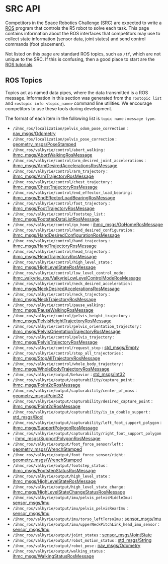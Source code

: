 # SRC API

Competitors in the Space Robotics Challenge (SRC) are expected to write a [ROS](http://ros.org) program that controls the R5 robot to solve each task. This page contains information about the ROS interfaces that competitors may use to collect state information (sensor data, joint states) and send control commands (foot placement).

Not listed on this page are standard ROS topics, such as `/tf`, which are not unique to the SRC. If this is confusing, then a good place to start are the [ROS tutorials](http://wiki.ros.org/ROS/Tutorials).

## ROS Topics

Topics act as named data pipes, where the data transmitted is a ROS message. Information in this section was generated from the `rostopic list` and `rostopic info <topic_name>` command line utilities. We encourage competitors to use these tools during development.

The format of each item in the following list is `topic name` : `message type`.

* `/ihmc_ros/localization/pelvis_odom_pose_correction` : [nav_msgs/Odometry](http://docs.ros.org/api/nav_msgs/html/msg/Odometry.html)
* `/ihmc_ros/localization/pelvis_pose_correction` : [geometry_msgs/PoseStamped](http://docs.ros.org/api/geometry_msgs/html/msg/PoseStamped.html)
* `/ihmc_ros/valkyrie/control/abort_walking` : [ihmc_msgs/AbortWalkingRosMessage](https://github.com/ihmcrobotics/ihmc_ros_core/blob/develop/ihmc_msgs/msg/AbortWalkingRosMessage.msg)
* `/ihmc_ros/valkyrie/control/arm_desired_joint_accelerations` : [ihmc_msgs/ArmDesiredAccelerationsRosMessage](https://github.com/ihmcrobotics/ihmc_ros_core/blob/develop/ihmc_msgs/msg/ArmDesiredAccelerationsRosMessage.msg)
* `/ihmc_ros/valkyrie/control/arm_trajectory` : [ihmc_msgs/ArmTrajectoryRosMessage](https://github.com/ihmcrobotics/ihmc_ros_core/blob/develop/ihmc_msgs/msg/ArmTrajectoryRosMessage.msg)
* `/ihmc_ros/valkyrie/control/chest_trajectory` : [ihmc_msgs/ChestTrajectoryRosMessage](https://github.com/ihmcrobotics/ihmc_ros_core/blob/develop/ihmc_msgs/msg/ChestTrajectoryRosMessage.msg)
* `/ihmc_ros/valkyrie/control/end_effector_load_bearing` : [ihmc_msgs/EndEffectorLoadBearingRosMessage](https://github.com/ihmcrobotics/ihmc_ros_core/blob/develop/ihmc_msgs/msg/EndEffectorLoadBearingRosMessage.msg)
* `/ihmc_ros/valkyrie/control/foot_trajectory` : [ihmc_msgs/FootTrajectoryRosMessage](https://github.com/ihmcrobotics/ihmc_ros_core/blob/develop/ihmc_msgs/msg/FootTrajectoryRosMessage.msg)
* `/ihmc_ros/valkyrie/control/footstep_list` : [ihmc_msgs/FootstepDataListRosMessage](https://github.com/ihmcrobotics/ihmc_ros_core/blob/develop/ihmc_msgs/msg/FootstepDataListRosMessage.msg)
* `/ihmc_ros/valkyrie/control/go_home` : [ihmc_msgs/GoHomeRosMessage](https://github.com/ihmcrobotics/ihmc_ros_core/blob/develop/ihmc_msgs/msg/GoHomeRosMessage.msg)
* `/ihmc_ros/valkyrie/control/hand_desired_configuration` : [ihmc_msgs/HandDesiredConfigurationRosMessage](https://github.com/ihmcrobotics/ihmc_ros_core/blob/develop/ihmc_msgs/msg/HandDesiredConfigurationRosMessage.msg)
* `/ihmc_ros/valkyrie/control/hand_trajectory` : [ihmc_msgs/HandTrajectoryRosMessage](https://github.com/ihmcrobotics/ihmc_ros_core/blob/develop/ihmc_msgs/msg/HandTrajectoryRosMessage.msg)
* `/ihmc_ros/valkyrie/control/head_trajectory` : [ihmc_msgs/HeadTrajectoryRosMessage](https://github.com/ihmcrobotics/ihmc_ros_core/blob/develop/ihmc_msgs/msg/HeadTrajectoryRosMessage.msg)
* `/ihmc_ros/valkyrie/control/high_level_state` : [ihmc_msgs/HighLevelStateRosMessage](https://github.com/ihmcrobotics/ihmc_ros_core/blob/develop/ihmc_msgs/msg/HighLevelStateRosMessage.msg)
* `/ihmc_ros/valkyrie/control/low_level_control_mode` : [ihmc_valkyrie_ros/ValkyrieLowLevelControlModeRosMessage](https://github.com/ihmcrobotics/ihmc_valkyrie_ros/blob/develop/msg/ValkyrieLowLevelControlModeRosMessage.msg)
* `/ihmc_ros/valkyrie/control/neck_desired_acceleration` : [ihmc_msgs/NeckDesiredAccelerationsRosMessage](https://github.com/ihmcrobotics/ihmc_ros_core/blob/develop/ihmc_msgs/msg/NeckDesiredAccelerationsRosMessage.msg)
* `/ihmc_ros/valkyrie/control/neck_trajectory` : [ihmc_msgs/NeckTrajectoryRosMessage](https://github.com/ihmcrobotics/ihmc_ros_core/blob/develop/ihmc_msgs/msg/NeckTrajectoryRosMessage.msg)
* `/ihmc_ros/valkyrie/control/pause_walking` : [ihmc_msgs/PauseWalkingRosMessage](https://github.com/ihmcrobotics/ihmc_ros_core/blob/develop/ihmc_msgs/msg/PauseWalkingRosMessage.msg)
* `/ihmc_ros/valkyrie/control/pelvis_height_trajectory` : [ihmc_msgs/PelvisHeightTrajectoryRosMessage](https://github.com/ihmcrobotics/ihmc_ros_core/blob/develop/ihmc_msgs/msg/PelvisHeightTrajectoryRosMessage.msg)
* `/ihmc_ros/valkyrie/control/pelvis_orientation_trajectory` : [ihmc_msgs/PelvisOrientationTrajectoryRosMessage](https://github.com/ihmcrobotics/ihmc_ros_core/blob/develop/ihmc_msgs/msg/PelvisOrientationTrajectoryRosMessage.msg)
* `/ihmc_ros/valkyrie/control/pelvis_trajectory` : [ihmc_msgs/PelvisTrajectoryRosMessage](https://github.com/ihmcrobotics/ihmc_ros_core/blob/develop/ihmc_msgs/msg/PelvisTrajectoryRosMessage.msg)
* `/ihmc_ros/valkyrie/control/request_stop` : [std_msgs/Empty](http://docs.ros.org/api/std_msgs/html/msg/Empty.html)
* `/ihmc_ros/valkyrie/control/stop_all_trajectories` : [ihmc_msgs/StopAllTrajectoryRosMessage](https://github.com/ihmcrobotics/ihmc_ros_core/blob/develop/ihmc_msgs/msg/StopAllTrajectoryRosMessage.msg)
* `/ihmc_ros/valkyrie/control/whole_body_trajectory` : [ihmc_msgs/WholeBodyTrajectoryRosMessage](https://github.com/ihmcrobotics/ihmc_ros_core/blob/develop/ihmc_msgs/msg/WholeBodyTrajectoryRosMessage.msg)
* `/ihmc_ros/valkyrie/output/behavior` : [std_msgs/Int32](http://docs.ros.org/api/std_msgs/html/msg/Int32.html)
* `/ihmc_ros/valkyrie/output/capturability/capture_point` : [ihmc_msgs/Point2dRosMessage](https://github.com/ihmcrobotics/ihmc_ros_core/blob/develop/ihmc_msgs/msg/Point2dRosMessage.msg)
* `/ihmc_ros/valkyrie/output/capturability/center_of_mass` : [geometry_msgs/Point32](http://docs.ros.org/api/geometry_msgs/html/msg/Point32.html)
* `/ihmc_ros/valkyrie/output/capturability/desired_capture_point` : [ihmc_msgs/Point2dRosMessage](https://github.com/ihmcrobotics/ihmc_ros_core/blob/develop/ihmc_msgs/msg/Point2dRosMessage.msg)
* `/ihmc_ros/valkyrie/output/capturability/is_in_double_support` : [std_msgs/Bool](http://docs.ros.org/api/std_msgs/html/msg/Bool.html)
* `/ihmc_ros/valkyrie/output/capturability/left_foot_support_polygon` : [ihmc_msgs/SupportPolygonRosMessage](https://github.com/ihmcrobotics/ihmc_ros_core/blob/develop/ihmc_msgs/msg/SupportPolygonRosMessage.msg)
* `/ihmc_ros/valkyrie/output/capturability/right_foot_support_polygon` : [ihmc_msgs/SupportPolygonRosMessage](https://github.com/ihmcrobotics/ihmc_ros_core/blob/develop/ihmc_msgs/msg/SupportPolygonRosMessage.msg)
* `/ihmc_ros/valkyrie/output/foot_force_sensor/left` : [geometry_msgs/WrenchStamped](http://docs.ros.org/api/geometry_msgs/html/msg/WrenchStamped.html)
* `/ihmc_ros/valkyrie/output/foot_force_sensor/right` : [geometry_msgs/WrenchStamped](http://docs.ros.org/api/geometry_msgs/html/msg/WrenchStamped.html)
* `/ihmc_ros/valkyrie/output/footstep_status` : [ihmc_msgs/FootstepStatusRosMessage](https://github.com/ihmcrobotics/ihmc_ros_core/blob/develop/ihmc_msgs/msg/FootstepStatusRosMessage.msg)
* `/ihmc_ros/valkyrie/output/high_level_state` : [ihmc_msgs/HighLevelStateRosMessage](https://github.com/ihmcrobotics/ihmc_ros_core/blob/develop/ihmc_msgs/msg/HighLevelStateRosMessage.msg)
* `/ihmc_ros/valkyrie/output/high_level_state_change` : [ihmc_msgs/HighLevelStateChangeStatusRosMessage](https://github.com/ihmcrobotics/ihmc_ros_core/blob/develop/ihmc_msgs/msg/HighLevelStateChangeStatusRosMessage.msg)
* `/ihmc_ros/valkyrie/output/imu/pelvis_pelvisMiddleImu` : [sensor_msgs/Imu](http://docs.ros.org/api/sensor_msgs/html/msg/Imu.html)
* `/ihmc_ros/valkyrie/output/imu/pelvis_pelvisRearImu` : [sensor_msgs/Imu](http://docs.ros.org/api/sensor_msgs/html/msg/Imu.html)
* `/ihmc_ros/valkyrie/output/imu/torso_leftTorsoImu` : [sensor_msgs/Imu](http://docs.ros.org/api/sensor_msgs/html/msg/Imu.html)
* `/ihmc_ros/valkyrie/output/imu/upperNeckPitchLink_head_imu_sensor` : [sensor_msgs/Imu](http://docs.ros.org/api/sensor_msgs/html/msg/Imu.html)
* `/ihmc_ros/valkyrie/output/joint_states` : [sensor_msgs/JointState](sensor_msgs/Imu)
* `/ihmc_ros/valkyrie/output/robot_motion_status` : [std_msgs/String](http://docs.ros.org/api/std_msgs/html/msg/String.html)
* `/ihmc_ros/valkyrie/output/robot_pose` : [nav_msgs/Odometry](http://docs.ros.org/api/nav_msgs/html/msg/Odometry.html)
* `/ihmc_ros/valkyrie/output/walking_status` : [ihmc_msgs/WalkingStatusRosMessage](https://github.com/ihmcrobotics/ihmc_ros_core/blob/develop/ihmc_msgs/msg/WalkingStatusRosMessage.msg)